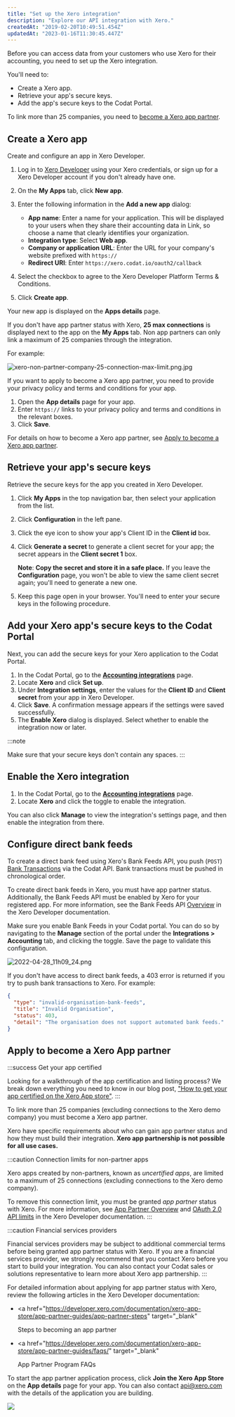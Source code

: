 ```yaml
---
title: "Set up the Xero integration"
description: "Explore our API integration with Xero."
createdAt: "2019-02-20T10:49:51.454Z"
updatedAt: "2023-01-16T11:30:45.447Z"
---
```


Before you can access data from your customers who use Xero for their accounting, you need to set up the Xero integration.

You'll need to:

- Create a Xero app.
- Retrieve your app's secure keys.
- Add the app's secure keys to the Codat Portal.

To link more than 25 companies, you need to [become a Xero app partner](/accounting-xero-setup#apply-to-become-a-xero-app-partner).

## Create a Xero app

Create and configure an app in Xero Developer.

1. Log in to <a className="external" href="https://developer.xero.com/" target="blank">Xero Developer</a> using your Xero credentials, or sign up for a Xero Developer account if you don't already have one.

2. On the **My Apps** tab, click **New app**.

3. Enter the following information in the **Add a new app** dialog:

   - **App name**: Enter a name for your application. This will be displayed to your users when they share their accounting data in Link, so choose a name that clearly identifies your organization.
   - **Integration type**: Select **Web app**.
   - **Company or application URL**: Enter the URL for your company's website prefixed with `https://`
   - **Redirect URI**: Enter `https://xero.codat.io/oauth2/callback`

4. Select the checkbox to agree to the Xero Developer Platform Terms & Conditions.

5. Click **Create app**.

Your new app is displayed on the **Apps details** page.

If you don't have app partner status with Xero, **25 max connections** is displayed next to the app on the **My Apps** tab. Non app partners can only link a maximum of 25 companies through the integration.

For example:

<img
  src="https://files.readme.io/f3cc615-xero-non-partner-company-25-connection-max-limit.png.jpg"
  alt="xero-non-partner-company-25-connection-max-limit.png.jpg"
/>

If you want to apply to become a Xero app partner, you need to provide your privacy policy and terms and conditions for your app.

1. Open the **App details** page for your app.
2. Enter `https://` links to your privacy policy and terms and conditions in the relevant boxes.
3. Click **Save**.

For details on how to become a Xero app partner, see [Apply to become a Xero app partner](/accounting-xero-setup#apply-to-become-a-xero-app-partner).

## Retrieve your app's secure keys

Retrieve the secure keys for the app you created in Xero Developer.

1. Click **My Apps** in the top navigation bar, then select your application from the list.

2. Click **Configuration** in the left pane.

3. Click the eye icon to show your app's Client ID in the **Client id** box.

4. Click **Generate a secret** to generate a client secret for your app; the secret appears in the **Client secret 1** box.

   **Note**: **Copy the secret and store it in a safe place.** If you leave the **Configuration** page, you won't be able to view the same client secret again; you'll need to generate a new one.

5. Keep this page open in your browser. You'll need to enter your secure keys in the following procedure.

## Add your Xero app's secure keys to the Codat Portal

Next, you can add the secure keys for your Xero application to the Codat Portal.

1. In the Codat Portal, go to the <a className="external" href="https://app.codat.io/settings/integrations/accounting" target="_blank">**Accounting integrations**</a> page.
2. Locate **Xero** and click **Set up**.
3. Under **Integration settings**, enter the values for the **Client ID** and **Client secret** from your app in Xero Developer.
4. Click **Save**. A confirmation message appears if the settings were saved successfully.
5. The **Enable Xero** dialog is displayed. Select whether to enable the integration now or later.

:::note

Make sure that your secure keys don't contain any spaces.
:::

## Enable the Xero integration

1. In the Codat Portal, go to the <a className="external" href="https://app.codat.io/settings/integrations/accounting" target="blank">**Accounting integrations**</a> page.
2. Locate **Xero** and click the toggle to enable the integration.

You can also click **Manage** to view the integration's settings page, and then enable the integration from there.

## Configure direct bank feeds

To create a direct bank feed using Xero's Bank Feeds API, you push (`POST`) [Bank Transactions](/datamodel-accounting-banktransactions) via the Codat API. Bank transactions must be pushed in chronological order.

To create direct bank feeds in Xero, you must have app partner status. Additionally, the Bank Feeds API must be enabled by Xero for your registered app. For more information, see the Bank Feeds API <a href="https://developer.xero.com/documentation/bank-feeds-api/overview" target="_blank">Overview</a> in the Xero Developer documentation.

Make sure you enable Bank Feeds in your Codat portal. You can do so by navigating to the **Manage** section of the portal under the **Integrations > Accounting** tab, and clicking the toggle. Save the page to validate this configuration.

![](https://files.readme.io/fd2290d-2022-04-28_11h09_24.png "2022-04-28_11h09_24.png")

If you don't have access to direct bank feeds, a 403 error is returned if you try to push bank transactions to Xero. For example:

```json Bank transactions push error - Xero
{
  "type": "invalid-organisation-bank-feeds",
  "title": "Invalid Organisation",
  "status": 403,
  "detail": "The organisation does not support automated bank feeds."
}
```

## Apply to become a Xero App partner

:::success Get your app certified

Looking for a walkthrough of the app certification and listing process? We break down everything you need to know in our blog post, <a className="external" href="https://www.codat.io/blog/get-your-app-certified-on-the-xero-app-store/" target="_blank">"How to get your app certified on the Xero App store"</a>.
:::

To link more than 25 companies (excluding connections to the Xero demo company) you must become a Xero app partner.

Xero have specific requirements about who can gain app partner status and how they must build their integration. **Xero app partnership is not possible for all use cases.**

:::caution Connection limits for non-partner apps

Xero apps created by non-partners, known as _uncertified apps_, are limited to a maximum of 25 connections (excluding connections to the Xero demo company).

To remove this connection limit, you must be granted _app partner_ status with Xero. For more information, see [App Partner Overview](https://developer.xero.com/documentation/xero-app-store/app-partner-guides/overview) and [OAuth 2.0 API limits](https://developer.xero.com/documentation/guides/oauth2/limits/#uncertified-app-limits) in the Xero Developer documentation.
:::

:::caution Financial services providers

Financial services providers may be subject to additional commercial terms before being granted app partner status with Xero. If you are a financial services provider, we strongly recommend that you contact Xero before you start to build your integration. You can also contact your Codat sales or solutions representative to learn more about Xero app partnership.
:::

For detailed information about applying for app partner status with Xero, review the following articles in the Xero Developer documentation:

- <a
    href="https://developer.xero.com/documentation/xero-app-store/app-partner-guides/app-partner-steps"
    target="_blank"
  >
    Steps to becoming an app partner
  </a>

- <a
    href="https://developer.xero.com/documentation/xero-app-store/app-partner-guides/faqs/"
    target="_blank"
  >
    App Partner Program FAQs
  </a>

To start the app partner application process, click **Join the Xero App Store** on the **App details** page for your app. You can also contact api@xero.com with the details of the application you are building.

<img src="https://files.readme.io/01c6df4-xero-app-partner-status.png" />
